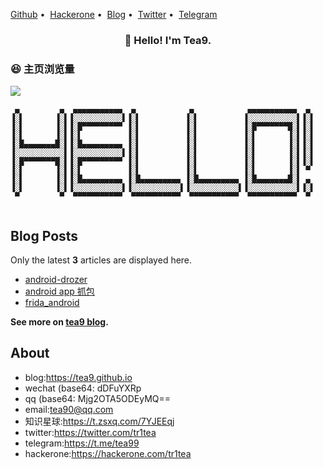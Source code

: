 

<!--
### Hi there 👋
**tea9/tea9** is a ✨ _special_ ✨ repository because its `README.md` (this file) appears on your GitHub profile.

Here are some ideas to get you started:

- 🔭 I’m currently working on ...
- 🌱 I’m currently learning ...
- 👯 I’m looking to collaborate on ...
- 🤔 I’m looking for help with ...
- 💬 Ask me about ...
- 📫 How to reach me: ...
- 😄 Pronouns: ...
- ⚡ Fun fact: ...
-->


<p align="center">
 
<a href="https://github.com/tea9/">Github</a>&nbsp;•&nbsp;
<a href="https://hackerone.com/tr1tea">Hackerone</a>&nbsp;•&nbsp;
<a href="https://tea9.github.io/">Blog</a>&nbsp;•&nbsp;
<a href="https://twitter.com/tr1tea">Twitter</a>&nbsp;•&nbsp;
<a href="https://t.me/tea99">Telegram</a>
</p>


<h3 align="center">👋 Hello! I'm Tea9.</h3>

### 😆 主页浏览量

![](https://count.getloli.com/get/@tea9.github.readme)

```
 ▄         ▄  ▄▄▄▄▄▄▄▄▄▄▄  ▄            ▄            ▄▄▄▄▄▄▄▄▄▄▄  ▄ 
▐░▌       ▐░▌▐░░░░░░░░░░░▌▐░▌          ▐░▌          ▐░░░░░░░░░░░▌▐░▌
▐░▌       ▐░▌▐░█▀▀▀▀▀▀▀▀▀ ▐░▌          ▐░▌          ▐░█▀▀▀▀▀▀▀█░▌▐░▌
▐░▌       ▐░▌▐░▌          ▐░▌          ▐░▌          ▐░▌       ▐░▌▐░▌
▐░█▄▄▄▄▄▄▄█░▌▐░█▄▄▄▄▄▄▄▄▄ ▐░▌          ▐░▌          ▐░▌       ▐░▌▐░▌
▐░░░░░░░░░░░▌▐░░░░░░░░░░░▌▐░▌          ▐░▌          ▐░▌       ▐░▌▐░▌
▐░█▀▀▀▀▀▀▀█░▌▐░█▀▀▀▀▀▀▀▀▀ ▐░▌          ▐░▌          ▐░▌       ▐░▌▐░▌
▐░▌       ▐░▌▐░▌          ▐░▌          ▐░▌          ▐░▌       ▐░▌ ▀ 
▐░▌       ▐░▌▐░█▄▄▄▄▄▄▄▄▄ ▐░█▄▄▄▄▄▄▄▄▄ ▐░█▄▄▄▄▄▄▄▄▄ ▐░█▄▄▄▄▄▄▄█░▌ ▄ 
▐░▌       ▐░▌▐░░░░░░░░░░░▌▐░░░░░░░░░░░▌▐░░░░░░░░░░░▌▐░░░░░░░░░░░▌▐░▌
 ▀         ▀  ▀▀▀▀▀▀▀▀▀▀▀  ▀▀▀▀▀▀▀▀▀▀▀  ▀▀▀▀▀▀▀▀▀▀▀  ▀▀▀▀▀▀▀▀▀▀▀  ▀ 
                                                                    
```
                                  
<!--
## Github Stats

<a href="https://github.com/tea9"><img src="https://github-readme-stats.vercel.app/api?username=tea9&show_icons=true&count_private=true&hide_title=true&theme=default&hide_border=true"></a>
<a href="https://github.com/tea9"><img src='https://github-readme-stats.vercel.app/api/top-langs/?username=tea9&hide=HTML,Javascript&show_icons=true&count_private=true&hide_title=true&theme=default&hide_border=true'/></a>
<a href="https://github.com/tea9"><img src='https://github-readme-stats.vercel.app/api?username=tea9&show_icons=true&icon_color=FFCC33&title_color=FFCC33&hide_title=true'/></a>-->

## Blog Posts

Only the latest **3** articles are displayed here.

<!--START_SECTION:posts-->
* [android-drozer](https://tea9.github.io/post/525637870.html)
* [android app 抓包](https://tea9.github.io/post/2081828674.html)
* [frida_android](https://tea9.github.io/post/1380470019.html)
<!--END_SECTION:posts-->

**See more on [tea9 blog](https://tea9.github.io/).**

## About 
* blog:https://tea9.github.io
* wechat (base64: dDFuYXRp
* qq (base64: Mjg2OTA5ODEyMQ==
* email:tea90@qq.com
* 知识星球:https://t.zsxq.com/7YJEEqj
* twitter:https://twitter.com/tr1tea
* telegram:https://t.me/tea99
* hackerone:https://hackerone.com/tr1tea


